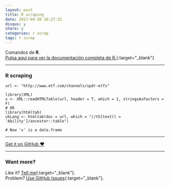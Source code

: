 ```yaml
---
layout: post
title: R scraping
date: 2017-04-30 16:27:31
disqus: y
share: y
categories: r scrap
tags: r scrap
---
```


Comandos de **R**.<br>
[Pulsa aquí para ver la documentación completa de R.](https://www.r-project.org){:target="_blank"}

---

### R scraping

```
url <- "http://www.etf.com/channels/spdr-etfs"

library(XML)
x <- XML::readHTMLTable(url, header = T, which = 1, stringsAsFactors = F)
# OR
library(htmltab)
ukLang <- htmltab(doc = url, which = "//th[text() = 'Ability']/ancestor::table")

# Now 'x' is a data.frame
```

---

<a href="https://github.com/mariope/apuntes" target="_blank" class="big-button gray">Get it on GitHub &hearts;</a>

---

### Want more?

Like it? [Tell me](http://twitter.com/mariodevelop){:target="_blank"}.<br/>
Problem? [Use GitHub Issues](https://github.com/mariope/apuntes/issues){:target="_blank"}.
